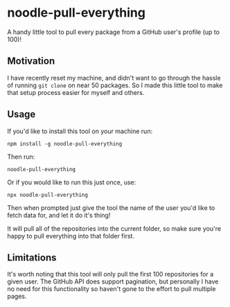 # noodle-pull-everything

A handy little tool to pull every package from a GitHub user's profile (up to 100)!

## Motivation

I have recently reset my machine, and didn't want to go through the hassle of running `git clone` on near 50 packages. So I made this little tool to make that setup process easier for myself and others.

## Usage

If you'd like to install this tool on your machine run:

```
npm install -g noodle-pull-everything
```

Then run:

```
noodle-pull-everything
```

Or if you would like to run this just once, use:

```
npx noodle-pull-everything
```

Then when prompted just give the tool the name of the user you'd like to fetch data for, and let it do it's thing!

It will pull all of the repositories into the current folder, so make sure you're happy to pull everything into that folder first.

## Limitations

It's worth noting that this tool will only pull the first 100 repositories for a given user. The GitHub API does support pagination, but personally I have no need for this functionality so haven't gone to the effort to pull multiple pages.
